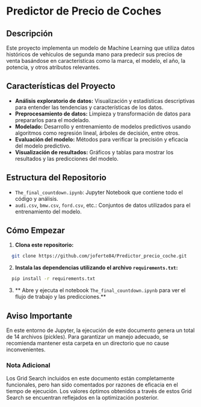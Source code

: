 # Predictor de Precio de Coches

## Descripción
Este proyecto implementa un modelo de Machine Learning que utiliza datos históricos de vehículos de segunda mano para predecir sus precios de venta basándose en características como la marca, el modelo, el año, la potencia, y otros atributos relevantes.

## Características del Proyecto
- **Análisis exploratorio de datos:** Visualización y estadísticas descriptivas para entender las tendencias y características de los datos.
- **Preprocesamiento de datos:** Limpieza y transformación de datos para prepararlos para el modelado.
- **Modelado:** Desarrollo y entrenamiento de modelos predictivos usando algoritmos como regresión lineal, árboles de decisión, entre otros.
- **Evaluación del modelo:** Métodos para verificar la precisión y eficacia del modelo predictivo.
- **Visualización de resultados:** Gráficos y tablas para mostrar los resultados y las predicciones del modelo.

## Estructura del Repositorio
- `The_final_countdown.ipynb`: Jupyter Notebook que contiene todo el código y análisis.
- `audi.csv`, `bmw.csv`, `ford.csv`, etc.: Conjuntos de datos utilizados para el entrenamiento del modelo.

## Cómo Empezar

1. **Clona este repositorio:**
  ```bash
    git clone https://github.com/joferte84/Predictor_precio_coche.git
  ```
2. **Instala las dependencias utilizando el archivo `requirements.txt`:**
  ```bash
    pip install -r requirements.txt
  ```
3. ** Abre y ejecuta el notebook `The_final_countdown.ipynb` para ver el flujo de trabajo y las predicciones.**

## Aviso Importante
En este entorno de Jupyter, la ejecución de este documento genera un total de 14 archivos (pickles). Para garantizar un manejo adecuado, se recomienda mantener esta carpeta en un directorio que no cause inconvenientes.

### Nota Adicional
Los Grid Search incluidos en este documento están completamente funcionales, pero han sido comentados por razones de eficacia en el tiempo de ejecución. Los valores óptimos obtenidos a través de estos Grid Search se encuentran reflejados en la optimización posterior.
